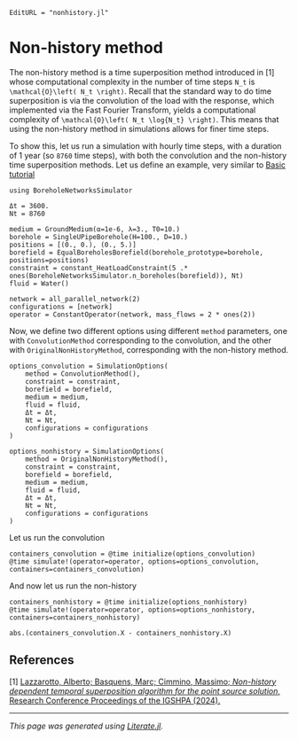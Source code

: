 ```@meta
EditURL = "nonhistory.jl"
```

# Non-history method

The non-history method is a time superposition method introduced in [1] whose computational complexity
in the number of time steps ``N_t`` is ``\mathcal{O}\left( N_t \right)``. Recall that the standard
way to do time superposition is via the convolution of the load with the response, which implemented
via the Fast Fourier Transform, yields a computational complexity of ``\mathcal{O}\left( N_t \log{N_t} \right)``.
This means that using the non-history method in simulations allows for finer time steps.

To show this, let us run a simulation with hourly time steps, with a duration of 1 year (so ``8760`` time steps),
with both the convolution and the non-history time superposition methods.
Let us define an example, very similar to [Basic tutorial](@ref)

````@example nonhistory
using BoreholeNetworksSimulator
````

````@example nonhistory
Δt = 3600.
Nt = 8760

medium = GroundMedium(α=1e-6, λ=3., T0=10.)
borehole = SingleUPipeBorehole(H=100., D=10.)
positions = [(0., 0.), (0., 5.)]
borefield = EqualBoreholesBorefield(borehole_prototype=borehole, positions=positions)
constraint = constant_HeatLoadConstraint(5 .* ones(BoreholeNetworksSimulator.n_boreholes(borefield)), Nt)
fluid = Water()

network = all_parallel_network(2)
configurations = [network]
operator = ConstantOperator(network, mass_flows = 2 * ones(2))
````

Now, we define two different options using different `method` parameters,
one with `ConvolutionMethod` corresponding to the convolution,
and the other with `OriginalNonHistoryMethod`, corresponding with the non-history method.

````@example nonhistory
options_convolution = SimulationOptions(
    method = ConvolutionMethod(),
    constraint = constraint,
    borefield = borefield,
    medium = medium,
    fluid = fluid,
    Δt = Δt,
    Nt = Nt,
    configurations = configurations
)

options_nonhistory = SimulationOptions(
    method = OriginalNonHistoryMethod(),
    constraint = constraint,
    borefield = borefield,
    medium = medium,
    fluid = fluid,
    Δt = Δt,
    Nt = Nt,
    configurations = configurations
)
````

Let us run the convolution

````@example nonhistory
containers_convolution = @time initialize(options_convolution)
@time simulate!(operator=operator, options=options_convolution, containers=containers_convolution)
````

And now let us run the non-history

````@example nonhistory
containers_nonhistory = @time initialize(options_nonhistory)
@time simulate!(operator=operator, options=options_nonhistory, containers=containers_nonhistory)

abs.(containers_convolution.X - containers_nonhistory.X)
````

## References
[1] [Lazzarotto, Alberto; Basquens, Marc; Cimmino, Massimo;
_Non-history dependent temporal superposition algorithm for the point source solution_,
Research Conference Proceedings of the IGSHPA (2024).](https://doi.org/10.22488/okstate.24.000021)

---

*This page was generated using [Literate.jl](https://github.com/fredrikekre/Literate.jl).*

